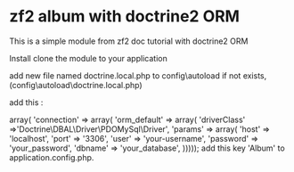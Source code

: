# zf2 album with doctrine2 ORM

This is a simple module from zf2 doc tutorial with doctrine2 ORM

Install
clone the module to your application

add new file named doctrine.local.php to config\autoload if not exists, (config\autoload\doctrine.local.php)

add this :

<?php

return array(
  'doctrine' => array(
    'connection' => array(
      'orm_default' => array(
        'driverClass' =>'Doctrine\DBAL\Driver\PDOMySql\Driver',
        'params' => array(
          'host'     => 'localhost',
          'port'     => '3306',
          'user'     => 'your-username',
          'password' => 'your_password',
          'dbname'   => 'your_database',
)))));

add this key 'Album' to application.config.php.
